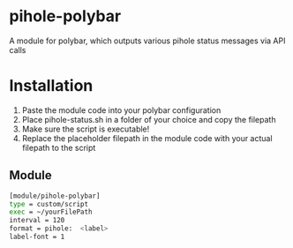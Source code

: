 # pihole-polybar
A module for polybar, which outputs various pihole status messages via API calls

# Installation

1. Paste the module code into your polybar configuration
2. Place pihole-status.sh in a folder of your choice and copy the filepath
3. Make sure the script is executable!
4. Replace the placeholder filepath in the module code with your actual filepath to the script

## Module

```bash
[module/pihole-polybar]
type = custom/script
exec = ~/yourFilePath
interval = 120
format = pihole:  <label>
label-font = 1
```
